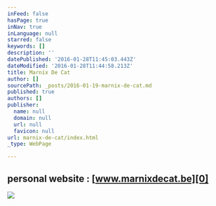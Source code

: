 ```yaml
---
inFeed: false
hasPage: true
inNav: true
inLanguage: null
starred: false
keywords: []
description: ''
datePublished: '2016-01-28T11:45:03.443Z'
dateModified: '2016-01-28T11:44:58.213Z'
title: Marnix De Cat
author: []
sourcePath: _posts/2016-01-19-marnix-de-cat.md
published: true
authors: []
publisher:
  name: null
  domain: null
  url: null
  favicon: null
url: marnix-de-cat/index.html
_type: WebPage

---
```

## personal website : [www.marnixdecat.be][0]
![](https://the-grid-user-content.s3-us-west-2.amazonaws.com/33f2b77b-5d39-431b-bba5-2f696a0accfe.jpg)

[0]: https://marnixdecat.wix.com/home